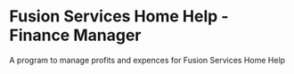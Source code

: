 # Fusion Services Home Help - Finance Manager
A program to manage profits and expences for Fusion Services Home Help
